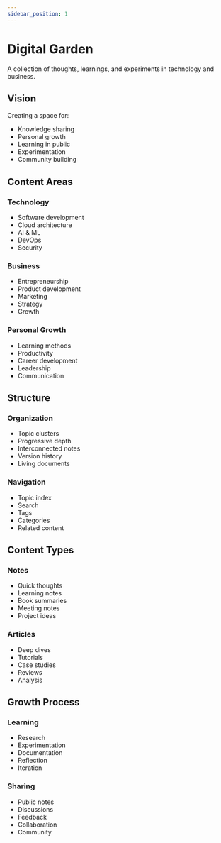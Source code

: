 ```yaml
---
sidebar_position: 1
---
```


# Digital Garden

A collection of thoughts, learnings, and experiments in technology and business.

## Vision

Creating a space for:
- Knowledge sharing
- Personal growth
- Learning in public
- Experimentation
- Community building

## Content Areas

### Technology
- Software development
- Cloud architecture
- AI & ML
- DevOps
- Security

### Business
- Entrepreneurship
- Product development
- Marketing
- Strategy
- Growth

### Personal Growth
- Learning methods
- Productivity
- Career development
- Leadership
- Communication

## Structure

### Organization
- Topic clusters
- Progressive depth
- Interconnected notes
- Version history
- Living documents

### Navigation
- Topic index
- Search
- Tags
- Categories
- Related content

## Content Types

### Notes
- Quick thoughts
- Learning notes
- Book summaries
- Meeting notes
- Project ideas

### Articles
- Deep dives
- Tutorials
- Case studies
- Reviews
- Analysis

## Growth Process

### Learning
- Research
- Experimentation
- Documentation
- Reflection
- Iteration

### Sharing
- Public notes
- Discussions
- Feedback
- Collaboration
- Community 